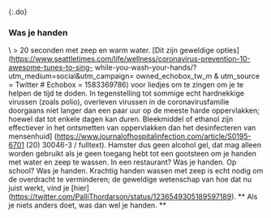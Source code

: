 {:.do} 
 ### Was je handen 

 \ > 20 seconden met zeep en warm water. [Dit zijn geweldige opties] (https://www.seattletimes.com/life/wellness/coronavirus-prevention-10-awesome-tunes-to-sing- while-you-wash-your-hands/?utm_medium=social&utm_campaign= owned_echobox_tw_m & utm_source = Twitter # Echobox = 1583369786) voor liedjes om te zingen om je te helpen de tijd te doden. In tegenstelling tot sommige echt hardnekkige virussen (zoals polio), overleven virussen in de coronavirusfamilie doorgaans niet langer dan een paar uur op de meeste harde oppervlakken; hoewel dat tot enkele dagen kan duren. Bleekmiddel of ethanol zijn effectiever in het ontsmetten van oppervlakken dan het desinfecteren van mensenhuid] (https://www.journalofhospitalinfection.com/article/S0195-6701 (20) 30046-3 / fulltext). Hamster dus geen alcohol gel, dat mag alleen worden gebruikt als je geen toegang hebt tot een gootsteen om je handen met water en zeep te wassen. In een restaurant? Was je handen. Op school? Was je handen. Krachtig handen wassen met zeep is echt nodig om de overdracht te verminderen; de geweldige wetenschap van hoe dat nu juist werkt, vind je [hier] (https://twitter.com/PalliThordarson/status/1236549305189597189). 
 ** Als je niets anders doet, was dan wel je handen. ** 
